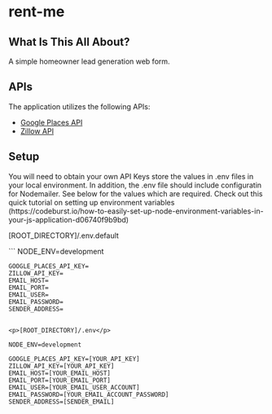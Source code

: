 # rent-me

## What Is This All About?
<p>A simple homeowner lead generation web form.</p>

## APIs
<p>The application utilizes the following APIs:</p>

* [Google Places API](https://developers.google.com/places/web-service/intro "Google Places API")
* [Zillow API](https://www.zillow.com/howto/api/APIOverview.htm "Zillow API")

## Setup

<p>You will need to obtain your own API Keys store the values in .env files in your local environment. In addition, the .env file should include configuratin for Nodemailer.  See below for the values which are required.  Check out this quick tutorial on setting up environment variables (https://codeburst.io/how-to-easily-set-up-node-environment-variables-in-your-js-application-d06740f9b9bd)</p>

<p>[ROOT_DIRECTORY]/.env.default</p>
```
    NODE_ENV=development

    GOOGLE_PLACES_API_KEY=
    ZILLOW_API_KEY=
    EMAIL_HOST=
    EMAIL_PORT=
    EMAIL_USER=
    EMAIL_PASSWORD=
    SENDER_ADDRESS=
```

<p>[ROOT_DIRECTORY]/.env</p>
```
    NODE_ENV=development

    GOOGLE_PLACES_API_KEY=[YOUR_API_KEY]
    ZILLOW_API_KEY=[YOUR_API_KEY]
    EMAIL_HOST=[YOUR_EMAIL_HOST]
    EMAIL_PORT=[YOUR_EMAIL_PORT]
    EMAIL_USER=[YOUR_EMAIL_USER_ACCOUNT]
    EMAIL_PASSWORD=[YOUR_EMAIL_ACCOUNT_PASSWORD]
    SENDER_ADDRESS=[SENDER_EMAIL]
```

